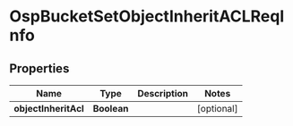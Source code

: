 # OspBucketSetObjectInheritACLReqInfo

## Properties
Name | Type | Description | Notes
------------ | ------------- | ------------- | -------------
**objectInheritAcl** | **Boolean** |  |  [optional]
